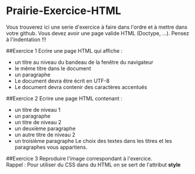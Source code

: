 # Prairie-Exercice-HTML
Vous trouverez ici une serie d'exercice à faire dans l'ordre et à mettre dans votre github.
Vous devez avoir une page valide HTML (Doctype, ...).
Pensez à l'indentation !!!

##Exercice 1
Ecrire une page HTML qui affiche :
  - un titre au niveau du bandeau de la fenêtre du navigateur
  - le même titre dans le document
  - un paragraphe
  - Le document devra être écrit en UTF-8
  - Le document devra contenir des caractères accentués

##Exercice 2
Ecrire une page HTML contenant :
  - un titre de niveau 1
  - un paragraphe
  - un titre de niveau 2
  - un deuxième paragraphe
  - un autre titre de niveau 2
  - un troisième paragraphe
Le choix des textes dans les titres et les paragraphes vous appartiens.

##Exercice 3
Reproduire l'image correspondant à l'exercice.  
Rappel : Pour utiliser du CSS dans du HTML on se sert de l'attribut **style**
